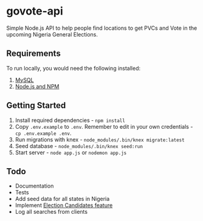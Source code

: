 # govote-api
Simple Node.js API to help people find locations to get PVCs and Vote in the upcoming Nigeria General Elections.

## Requirements
To run locally, you would need the following installed:
1. [MySQL](https://www.mysql.com/)
2. [Node.js and NPM](https://nodejs.org/en/)

## Getting Started
1. Install required dependencies - `npm install`
2. Copy `.env.example` to `.env`. Remember to edit in your own credentials - `cp .env.example .env`.
3. Run migrations with knex - `node_modules/.bin/knex migrate:latest`
4. Seed database - `node_modules/.bin/knex seed:run`
5. Start server - `node app.js` or `nodemon app.js`

## Todo
- Documentation
- Tests
- Add seed data for all states in Nigeria
- Implement [Election Candidates feature](https://twitter.com/Itz_Matti/status/960340741871595523)
- Log all searches from clients
